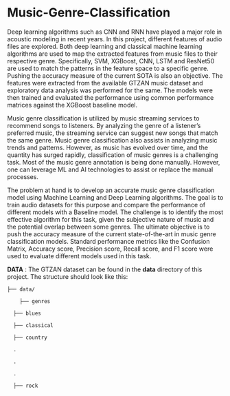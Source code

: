 # Music-Genre-Classification
Deep learning algorithms such as CNN and RNN have played a major role in acoustic modeling in recent years. In this project, different features of audio files are explored. Both deep learning and classical machine learning algorithms are used to map the extracted features from music files to their respective genre.  Specifically, SVM, XGBoost, CNN, LSTM and ResNet50 are used to match the patterns in the feature space to a specific genre. Pushing the accuracy measure of the current SOTA is also an objective. The features were extracted from the available GTZAN music dataset and exploratory data analysis was performed for the same. The models were then trained and evaluated the performance using common performance matrices against the XGBoost baseline model.

Music genre classification is utilized by music streaming services to recommend songs to listeners. By analyzing the genre of a listener’s preferred music, the streaming service can suggest new songs that match the same genre. Music genre classification also assists in analyzing music trends and patterns. However, as music has evolved over time, and the quantity has surged rapidly, classification of music genres is a challenging task. Most of the music genre annotation is being done manually. However, one can leverage ML and AI technologies to assist or replace the manual processes. 

The problem at hand is to develop an accurate music genre classification model using Machine Learning and Deep Learning algorithms. The goal is to train audio datasets for this purpose and compare the performance of different models with a Baseline model. The challenge is to identify the most effective algorithm for this task, given the subjective nature of music and the potential overlap between some genres. The ultimate objective is to push the accuracy measure of the current state-of-the-art in music genre classification models. Standard performance metrics like the Confusion Matrix, Accuracy score, Precision score, Recall score, and F1 score were used to evaluate different models used in this task. 


**DATA** : The GTZAN dataset can be found in the **data** directory of this project. The structure should look like this:

    ├── data/

        ├── genres
   
      ├── blues
      
      ├── classical
      
      ├── country
      
      .
      
      .
      
      .
      
      ├── rock
